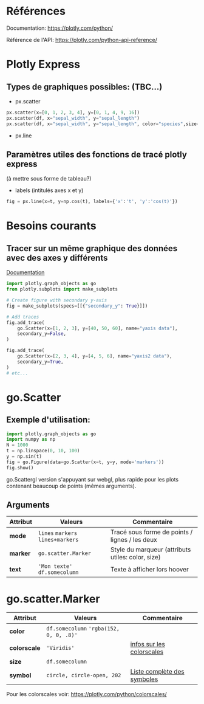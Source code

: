 # Références

Documentation: https://plotly.com/python/

Référence de l'API: https://plotly.com/python-api-reference/



# Plotly Express

## Types de graphiques possibles: (TBC...)

* px.scatter
```python
px.scatter(x=[0, 1, 2, 3, 4], y=[0, 1, 4, 9, 16])
px.scatter(df, x="sepal_width", y="sepal_length")
px.scatter(df, x="sepal_width", y="sepal_length", color="species",size='petal_length', hover_data=['petal_width'])
```
* px.line

## Paramètres utiles des fonctions de tracé plotly express
(à mettre sous forme de tableau?)

* labels (intitulés axes x et y)
```python
fig = px.line(x=t, y=np.cos(t), labels={'x':'t', 'y':'cos(t)'})
```



# Besoins courants

## Tracer sur un même graphique des données avec des axes y différents
[Documentation](https://plotly.com/python/multiple-axes/)

```python
import plotly.graph_objects as go
from plotly.subplots import make_subplots

# Create figure with secondary y-axis
fig = make_subplots(specs=[[{"secondary_y": True}]])

# Add traces
fig.add_trace(
    go.Scatter(x=[1, 2, 3], y=[40, 50, 60], name="yaxis data"),
    secondary_y=False,
)

fig.add_trace(
    go.Scatter(x=[2, 3, 4], y=[4, 5, 6], name="yaxis2 data"),
    secondary_y=True,
)
# etc...
```


# go.Scatter

## Exemple d'utilisation:
```python
import plotly.graph_objects as go
import numpy as np
N = 1000
t = np.linspace(0, 10, 100)
y = np.sin(t)
fig = go.Figure(data=go.Scatter(x=t, y=y, mode='markers'))
fig.show()
```

go.Scattergl version s'appuyant sur webgl, plus rapide pour les plots contenant beaucoup de points (mêmes arguments).

## Arguments

Attribut |Valeurs|Commentaire
--- |---|---
**mode** | `lines` `markers` `lines+markers` | Tracé sous forme de points / lignes / les deux
**marker** | `go.scatter.Marker` | Style du marqueur (attributs utiles: color, size)
**text** | `'Mon texte'` `df.somecolumn` | Texte à afficher lors hoover


# go.scatter.Marker

Attribut |Valeurs|Commentaire
--- |---|---
**color** | `df.somecolumn`  `'rgba(152, 0, 0, .8)'`|
**colorscale** | `'Viridis'` | [infos sur les colorscales](https://plotly.com/python/colorscales/)
**size** | `df.somecolumn` |
**symbol** | `circle, circle-open, 202` | [Liste complète des symboles](https://plotly.com/python/marker-style/#custom-marker-symbols)

Pour les colorscales voir: https://plotly.com/python/colorscales/
